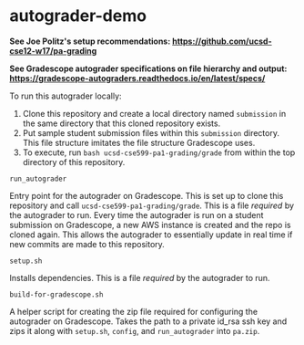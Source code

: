 # autograder-demo

**See Joe Politz's setup recommendations: https://github.com/ucsd-cse12-w17/pa-grading**

**See Gradescope autograder specifications on file hierarchy and output: https://gradescope-autograders.readthedocs.io/en/latest/specs/**

To run this autograder locally:

1) Clone this repository and create a local directory named `submission` in
   the same directory that this cloned repository exists.
2) Put sample student submission files within this `submission` directory. This
   file structure imitates the file structure Gradescope uses.
3) To execute, run `bash ucsd-cse599-pa1-grading/grade` from within the top
   directory of this repository.

`run_autograder`

  Entry point for the autograder on Gradescope. This is set up to clone this 
  repository and call `ucsd-cse599-pa1-grading/grade`. This is a file
  *required* by the autograder to run. Every time the autograder is run on a
  student submission on Gradescope, a new AWS instance is created and the repo
  is cloned again. This allows the autograder to essentially update in real
  time if new commits are made to this repository.
  
`setup.sh`

  Installs dependencies. This is a file *required* by the autograder to run.

`build-for-gradescope.sh`

  A helper script for creating the zip file required for configuring the
  autograder on Gradescope. Takes the path to a private id_rsa ssh key and zips
  it along with `setup.sh`, `config`, and `run_autograder` into `pa.zip`.
